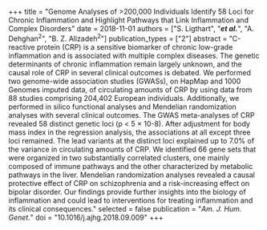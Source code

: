+++
title = "Genome Analyses of >200,000 Individuals Identify 58 Loci for Chronic Inflammation and Highlight Pathways that Link Inflammation and Complex Disorders"
date = 2018-11-01
authors = ["S. Ligthart", "***et al.***", "A. Dehghan<sup>2</sup>", "B. Z. Alizadeh<sup>2</sup>"]
publication_types = ["2"]
abstract = "C-reactive protein (CRP) is a sensitive biomarker of chronic low-grade inflammation and is associated with multiple complex diseases. The genetic determinants of chronic inflammation remain largely unknown, and the causal role of CRP in several clinical outcomes is debated. We performed two genome-wide association studies (GWASs), on HapMap and 1000 Genomes imputed data, of circulating amounts of CRP by using data from 88 studies comprising 204,402 European individuals. Additionally, we performed in silico functional analyses and Mendelian randomization analyses with several clinical outcomes. The GWAS meta-analyses of CRP revealed 58 distinct genetic loci (p < 5 × 10-8). After adjustment for body mass index in the regression analysis, the associations at all except three loci remained. The lead variants at the distinct loci explained up to 7.0% of the variance in circulating amounts of CRP. We identified 66 gene sets that were organized in two substantially correlated clusters, one mainly composed of immune pathways and the other characterized by metabolic pathways in the liver. Mendelian randomization analyses revealed a causal protective effect of CRP on schizophrenia and a risk-increasing effect on bipolar disorder. Our findings provide further insights into the biology of inflammation and could lead to interventions for treating inflammation and its clinical consequences."
selected = false
publication = "*Am. J. Hum. Genet.*"
doi = "10.1016/j.ajhg.2018.09.009"
+++

